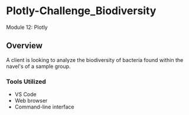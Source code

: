 # Plotly-Challenge_Biodiversity
Module 12: Plotly
## Overview
A client is looking to analyze the biodiversity of bacteria found within the navel's of a sample group.  

###  Tools Utilized
- VS Code
- Web browser
- Command-line interface
